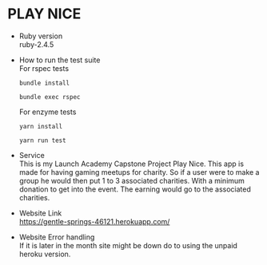 # PLAY NICE

* Ruby version<br/>
  ruby-2.4.5
* How to run the test suite<br/>
  For rspec tests
  ```
  bundle install
  ```
  ```
  bundle exec rspec
  ```
  For enzyme tests
  ```
  yarn install
  ```
  ```
  yarn run test
  ```


* Service<br/>
  This is my Launch Academy Capstone Project Play Nice. This app is made for having gaming meetups for charity. So if a user were to make a group he would then put 1 to 3 associated charities. With a minimum donation to get into the event. The earning would go to the associated charities.

* Website Link<br/>
https://gentle-springs-46121.herokuapp.com/

* Website Error handling<br/>
If it is later in the month site might be down do to using the unpaid heroku version.
